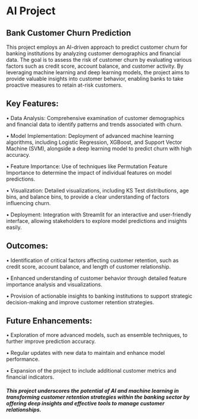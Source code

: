 # AI Project
## Bank Customer Churn Prediction
This project employs an AI-driven approach to predict customer churn for banking institutions by analyzing customer demographics and financial data. The goal is to assess the risk of customer churn by evaluating various factors such as credit score, account balance, and customer activity. By leveraging machine learning and deep learning models, the project aims to provide valuable insights into customer behavior, enabling banks to take proactive measures to retain at-risk customers.

## Key Features:
• Data Analysis: Comprehensive examination of customer demographics and financial data to identify patterns and trends associated with churn.

• Model Implementation: Deployment of advanced machine learning algorithms, including Logistic Regression, XGBoost, and Support Vector Machine (SVM), alongside a deep learning model to predict churn with high accuracy.

• Feature Importance: Use of techniques like Permutation Feature Importance to determine the impact of individual features on model predictions.

• Visualization: Detailed visualizations, including KS Test distributions, age bins, and balance bins, to provide a clear understanding of factors influencing churn.

• Deployment: Integration with Streamlit for an interactive and user-friendly interface, allowing stakeholders to explore model predictions and insights easily.

## Outcomes:
• Identification of critical factors affecting customer retention, such as credit score, account balance, and length of customer relationship.

• Enhanced understanding of customer behavior through detailed feature importance analysis and visualizations.

• Provision of actionable insights to banking institutions to support strategic decision-making and improve customer retention strategies.

## Future Enhancements:
• Exploration of more advanced models, such as ensemble techniques, to further improve prediction accuracy.

• Regular updates with new data to maintain and enhance model performance.

• Expansion of the project to include additional customer metrics and financial indicators.


##### This project underscores the potential of AI and machine learning in transforming customer retention strategies within the banking sector by offering deep insights and effective tools to manage customer relationships.
